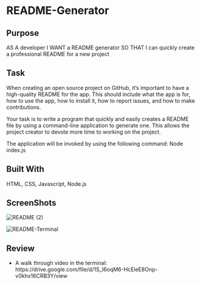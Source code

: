 # README-Generator

## Purpose
AS A developer
I WANT a README generator
SO THAT I can quickly create a professional README for a new project

## Task

When creating an open source project on GitHub, it’s important to have a high-quality README for the app. This should include what the app is for, how to use the app, how to install it, how to report issues, and how to make contributions.

Your task is to write a program that quickly and easily creates a README file by using a command-line application to generate one. This allows the project creator to devote more time to working on the project.

The application will be invoked by using the following command: Node index.js

## Built With
HTML, CSS, Javascript, Node.js

## ScreenShots
![README (2)](https://user-images.githubusercontent.com/100390351/169709874-8a8b441c-ed14-4586-997c-b7c3d905a347.jpg)

![README-Terminal](https://user-images.githubusercontent.com/100390351/169710301-f9aa2a83-22af-42f2-8b2f-518bbcb4ade1.jpg)


## Review

<ul>
  <li>
    A walk through video in the terminal: https://drive.google.com/file/d/1S_I6oqM6-HcEleE8Onp-v0khx16CRB3Y/view
  </li>
